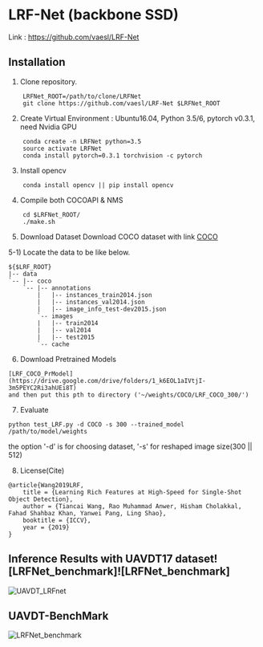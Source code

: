# LRF-Net (backbone SSD)
Link : https://github.com/vaesl/LRF-Net

## Installation
1) Clone repository. 
```text
    LRFNet_ROOT=/path/to/clone/LRFNet
    git clone https://github.com/vaesl/LRF-Net $LRFNet_ROOT
```

2) Create Virtual Environment : Ubuntu16.04, Python 3.5/6, pytorch v0.3.1, need Nvidia GPU
```text
    conda create -n LRFNet python=3.5
    source activate LRFNet
    conda install pytorch=0.3.1 torchvision -c pytorch
```

3) Install opencv
```text
    conda install opencv || pip install opencv
```

4) Compile both COCOAPI & NMS
```text
    cd $LRFNet_ROOT/
    ./make.sh
```

5) Download Dataset
Download COCO dataset with link [COCO](https://cocodataset.org/#download)

5-1) Locate the data to be like below. 
```text
${$LRF_ROOT}
|-- data
`-- |-- coco
    `-- |-- annotations
        |   |-- instances_train2014.json
        |   |-- instances_val2014.json
        |   |-- image_info_test-dev2015.json
        `-- images
        |   |-- train2014
        |   |-- val2014
        |   |-- test2015
        `-- cache
```

6) Download Pretrained Models
```text
[LRF_COCO_PrModel](https://drive.google.com/drive/folders/1_k6EOL1aIVtjI-3m5PEYC2Ri3ahUEi8T)
and then put this pth to directory ('~/weights/COCO/LRF_COCO_300/')
```

7) Evaluate
```text
python test_LRF.py -d COCO -s 300 --trained_model /path/to/model/weights
```
the option '-d' is for choosing dataset, '-s' for reshaped image size(300 || 512)

8) License(Cite)
```text
@article{Wang2019LRF,
    title = {Learning Rich Features at High-Speed for Single-Shot Object Detection},
    author = {Tiancai Wang, Rao Muhammad Anwer, Hisham Cholakkal, Fahad Shahbaz Khan, Yanwei Pang, Ling Shao},
    booktitle = {ICCV},
    year = {2019}
}
```

## Inference Results with UAVDT17 dataset![LRFNet_benchmark]![LRFNet_benchmark]
![UAVDT_LRFnet](https://user-images.githubusercontent.com/79160507/131087394-b863315e-0534-4e50-8d13-cfe643d913a8.PNG)

## UAVDT-BenchMark
![LRFNet_benchmark](https://user-images.githubusercontent.com/79160507/131087486-a2991876-a328-4c65-8bf0-9a79b0a969a3.PNG)
